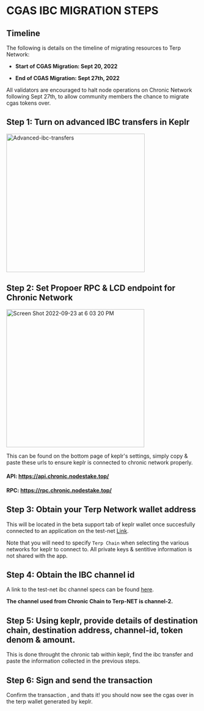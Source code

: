 # CGAS IBC MIGRATION STEPS

## Timeline 

The following is details on the timeline of migrating resources to Terp Network:

* **Start of CGAS Migration: Sept 20, 2022**

* **End of CGAS Migration: Sept 27th, 2022**

All validators are encouraged to halt node operations on Chronic Network following Sept 27th, to allow community members the chance to migrate cgas tokens over. 


## Step 1: Turn on advanced IBC transfers in Keplr

<img width="362" alt="Advanced-ibc-transfers" src="https://user-images.githubusercontent.com/90259314/191427423-cc650b0b-67dc-4f29-bb81-b7c0943eb231.png">

## Step 2: Set Propoer RPC & LCD endpoint for Chronic Network
<img width="361" alt="Screen Shot 2022-09-23 at 6 03 20 PM" src="https://user-images.githubusercontent.com/90259314/192073654-ddd90ac0-53e5-4f94-8dd9-db47d4fc890a.png">

This can be found on the bottom page of keplr's settings, simply copy & paste these urls to ensure keplr is connected to chronic network properly.

#### API: https://api.chronic.nodestake.top/
#### RPC: https://rpc.chronic.nodestake.top/

## Step 3: Obtain your Terp Network wallet address


This will be located in the beta support tab of keplr wallet once succesfully connected to an application on the test-net [Link](https://www.skynetexplorers.com/wallet/import).

Note that you will need to specify `Terp Chain` when selecting the various networks for keplr to connect to. All private keys & sentitive information is not shared with the app. 

## Step 4: Obtain the IBC channel id

A link to the test-net ibc channel specs can be found [here](https://github.com/terpnetwork/test-net/blob/master/athena-1/relayers/README.md).

**The channel used from Chronic Chain to Terp-NET is channel-2.**


## Step 5: Using keplr, provide details of destination chain, destination address, channel-id, token denom & amount. 

This is done throught the chronic tab within keplr, find the ibc transfer and paste the information collected in the previous steps.


## Step 6: Sign and send the transaction

Confirm the transaction , and thats it! you should now see the cgas over in the terp wallet generated by keplr. 

